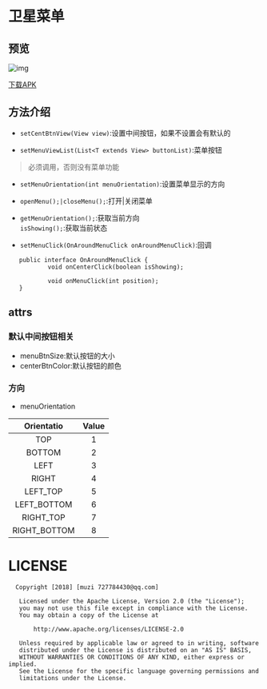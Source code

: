# 卫星菜单

## 预览
![img](https://github.com/mzyq/AroundMenu/blob/master/img/preview.gif)

[下载APK](https://fir.im/rf1s)

## 方法介绍

* ```setCentBtnView(View view)```:设置中间按钮，如果不设置会有默认的

* ```setMenuViewList(List<T extends View> buttonList)```:菜单按钮
> 必须调用，否则没有菜单功能

* ```setMenuOrientation(int menuOrientation)```:设置菜单显示的方向

* ```openMenu();|closeMenu();```:打开|关闭菜单

* ```getMenuOrientation();```:获取当前方向 <br> ```isShowing();```:获取当前状态

* ```setMenuClick(OnAroundMenuClick onAroundMenuClick)```:回调
 ```
    public interface OnAroundMenuClick {
            void onCenterClick(boolean isShowing);

            void onMenuClick(int position);
    }
  ```

## attrs
### 默认中间按钮相关
* menuBtnSize:默认按钮的大小
* centerBtnColor:默认按钮的颜色

### 方向
* menuOrientation

 | Orientatio | Value |
 |:----------:|:-----:|
 |   TOP      |   1   |
 |   BOTTOM   |   2   |
 |   LEFT     |   3   |
 |   RIGHT    |   4   |
 |  LEFT_TOP  |   5   |
 |LEFT_BOTTOM |   6   |
 |  RIGHT_TOP |   7   |
 |RIGHT_BOTTOM|   8   |

# LICENSE
```
  Copyright [2018] [muzi 727784430@qq.com]

   Licensed under the Apache License, Version 2.0 (the "License");
   you may not use this file except in compliance with the License.
   You may obtain a copy of the License at

       http://www.apache.org/licenses/LICENSE-2.0

   Unless required by applicable law or agreed to in writing, software
   distributed under the License is distributed on an "AS IS" BASIS,
   WITHOUT WARRANTIES OR CONDITIONS OF ANY KIND, either express or implied.
   See the License for the specific language governing permissions and
   limitations under the License.
```
